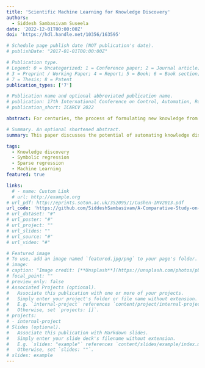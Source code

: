 ```yaml
---
title: 'Scientific Machine Learning for Knowledge Discovery'
authors:
  - Siddesh Sambasivam Suseela
date: '2022-12-01T00:00:00Z'
doi: 'https://hdl.handle.net/10356/163595'

# Schedule page publish date (NOT publication's date).
# publishDate: "2017-01-01T00:00:00Z"

# Publication type.
# Legend: 0 = Uncategorized; 1 = Conference paper; 2 = Journal article;
# 3 = Preprint / Working Paper; 4 = Report; 5 = Book; 6 = Book section;
# 7 = Thesis; 8 = Patent
publication_types: ['7']

# Publication name and optional abbreviated publication name.
# publication: 17th International Conference on Control, Automation, Robotics and Vision (ICARCV 2022)
# publication_short: ICARCV 2022

abstract: For centuries, the process of formulating new knowledge from observations has driven scientific discoveries. Moreover, the incorporation of that knowledge has led to several practical applications. With rapid advancements in machine learning, it is natural to question the possibility of automating knowledge discovery and incorporation in the scientific field. A benchmark task for automated knowledge discovery is called symbolic regression.<br/><br/>The task aims to predict a mathematical equation that best describes the observational data. On the other hand, known governing equations are incorporated into the learning process of deep neural networks to predict the system’s behaviour. The advancements in both these tasks have significant potential to aid research in understanding and predicting unexplored systems’ dynamics and properties. Although the application of machine learning for knowledge discovery and incorporation has rich and active research, there is a lack of substantial research on integrating both tasks.<br/><br/>Therefore, the aim of this paper are twofold. First, a comprehensive literature survey of existing algorithms for knowledge discovery and incorporation. Second, integrating the knowledge discovery and incorporation methods as a single process to predict the solution of Burger’s system.<br/><br/>In addition, conduct a comparative study to understand the strengths and limitations of each method. And develop a web-based dashboard to interact with the knowledge discovery algorithms. Finally, highlighting the key challenges in the current methods and future research directions in using machine learning to automate scientific knowledge discovery and incorporation.

# Summary. An optional shortened abstract.
summary: This paper discusses the potential of automating knowledge discovery and incorporation in science using machine learning. It examines symbolic regression as a benchmark task, which aims to predict mathematical equations describing observational data. The paper also explores integrating known governing equations into deep neural networks to predict system behavior.

tags:
  - Knowledge discovery
  - Symbolic regression
  - Sparse regression
  - Machine Learning
featured: true

links:
  # - name: Custom Link
  # url: http://example.org
# url_pdf: http://eprints.soton.ac.uk/352095/1/Cushen-IMV2013.pdf
url_code: 'https://github.com/SiddeshSambasivam/A-Comparative-Study-on-SciML-for-KD'
# url_dataset: "#"
# url_poster: "#"
# url_project: ""
# url_slides: ""
# url_source: "#"
# url_video: "#"

# Featured image
# To use, add an image named `featured.jpg/png` to your page's folder.
# image:
# caption: "Image credit: [**Unsplash**](https://unsplash.com/photos/pLCdAaMFLTE)"
# focal_point: ""
# preview_only: false
# Associated Projects (optional).
#   Associate this publication with one or more of your projects.
#   Simply enter your project's folder or file name without extension.
#   E.g. `internal-project` references `content/project/internal-project/index.md`.
#   Otherwise, set `projects: []`.
# projects:
# - internal-project
# Slides (optional).
#   Associate this publication with Markdown slides.
#   Simply enter your slide deck's filename without extension.
#   E.g. `slides: "example"` references `content/slides/example/index.md`.
#   Otherwise, set `slides: ""`.
# slides: example
---
```

